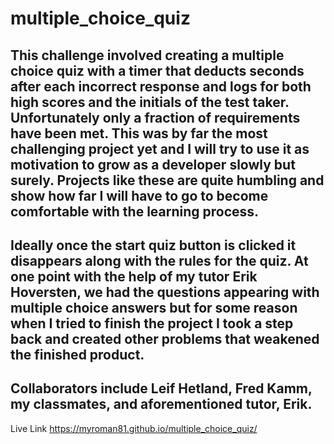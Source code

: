 # multiple_choice_quiz

##  This challenge involved creating a multiple choice quiz with a timer that deducts seconds after each incorrect response and logs for both high scores and the initials of the test taker.  Unfortunately only a fraction of requirements have been met.  This was by far the most challenging project yet and I will try to use it as motivation to grow as a developer slowly but surely.  Projects like these are quite humbling and show how far I will have to go to become comfortable with the learning process.  

##  Ideally once the start quiz button is clicked it disappears along with the rules for the quiz.  At one point with the help of my tutor Erik Hoversten, we had the questions appearing with multiple choice answers but for some reason when I tried to finish the project I took a step back and created other problems that weakened the finished product.

## Collaborators include Leif Hetland, Fred Kamm, my classmates, and aforementioned tutor, Erik.      

Live Link https://myroman81.github.io/multiple_choice_quiz/



